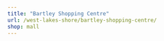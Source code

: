 ```yaml
---
title: "Bartley Shopping Centre"
url: /west-lakes-shore/bartley-shopping-centre/
shop: mall
---
```

